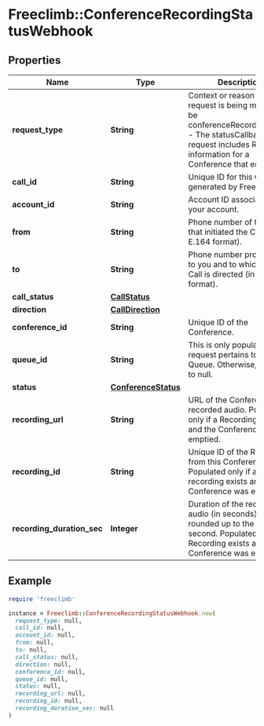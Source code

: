 # Freeclimb::ConferenceRecordingStatusWebhook

## Properties

| Name | Type | Description | Notes |
| ---- | ---- | ----------- | ----- |
| **request_type** | **String** | Context or reason why this request is being made. Will be conferenceRecordingStatus - The statusCallbackUrl request includes Recording information for a Conference that ended. | [optional] |
| **call_id** | **String** | Unique ID for this Call, generated by FreeClimb. | [optional] |
| **account_id** | **String** | Account ID associated with your account. | [optional] |
| **from** | **String** | Phone number of the party that initiated the Call (in E.164 format). | [optional] |
| **to** | **String** | Phone number provisioned to you and to which this Call is directed (in E.164 format). | [optional] |
| **call_status** | [**CallStatus**](CallStatus.md) |  | [optional] |
| **direction** | [**CallDirection**](CallDirection.md) |  | [optional] |
| **conference_id** | **String** | Unique ID of the Conference. | [optional] |
| **queue_id** | **String** | This is only populated if the request pertains to a Queue. Otherwise, it is set to null. | [optional] |
| **status** | [**ConferenceStatus**](ConferenceStatus.md) |  | [optional] |
| **recording_url** | **String** | URL of the Conference’s recorded audio. Populated only if a Recording exists and the Conference was emptied. | [optional] |
| **recording_id** | **String** | Unique ID of the Recording from this Conference. Populated only if a recording exists and the Conference was emptied. | [optional] |
| **recording_duration_sec** | **Integer** | Duration of the recorded audio (in seconds), rounded up to the nearest second. Populated only if a Recording exists and the Conference was emptied. | [optional] |

## Example

```ruby
require 'freeclimb'

instance = Freeclimb::ConferenceRecordingStatusWebhook.new(
  request_type: null,
  call_id: null,
  account_id: null,
  from: null,
  to: null,
  call_status: null,
  direction: null,
  conference_id: null,
  queue_id: null,
  status: null,
  recording_url: null,
  recording_id: null,
  recording_duration_sec: null
)
```

